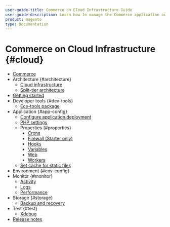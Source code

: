 ```yaml
---
user-guide-title: Commerce on Cloud Infrastructure Guide
user-guide-description: Learn how to manage the Commerce application on Cloud infrastructure.
product: magento
type: Documentation
---
```


# Commerce on Cloud Infrastructure {#cloud}

+ [Commerce](overview.md)
+ Architecture {#architecture}
    + [Cloud infrastructure](architecture/cloud-architecture.md)
    + [Split-tier architecture](architecture/split-tier-architecture.md)
+ [Getting started](https://experienceleague.corp.adobe.com/docs/commerce-cloud-service/start/overview.md)
+ Developer tools {#dev-tools}
    + [Ece-tools package](dev-tools/ece-tools.md)
+ Application {#app-config}
    + [Configure application deployment](application/application-yaml.md)
    + [PHP settings](application/php-settings.md)
    + Properties {#properties}
        + [Crons](application/crons-property.md)
        + [Firewall (Starter only)](application/firewall-property.md)
        + [Hooks](application/hooks-property.md)
        + [Variables](application/variables.md)
        + [Web](application/web-property.md)
        + [Workers](application/workers.md)
    + [Set cache for static files](application/set-cache.md)
+ Environment {#env-config}
+ Monitor {#monitor}
    + [Activity](monitor/activity.md)
    + [Logs](monitor/logs.md)
    + [Performance](monitor/performance.md)
+ Storage {#storage}
    + [Backup and recovery](storage/backup-and-recovery.md)
+ Test {#test}
    + [Xdebug](test/xdebug.md)
+ [Release notes](release-notes/cloud-tools.md)
